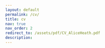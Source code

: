 ```yaml
---
layout: default
permalink: /cv/
title: cv
nav: true
nav_order: 2
redirect_to: /assets/pdf/CV_AliceHeath.pdf
description:
---
```

